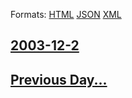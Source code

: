 
Formats: [HTML](2003/12/2/index.html)  [JSON](2003/12/2/index.json)  [XML](2003/12/2/index.xml)  

## [2003-12-2](/news/2003/12/2/index.md)

## [Previous Day...](/news/2003/12/1/index.md)

